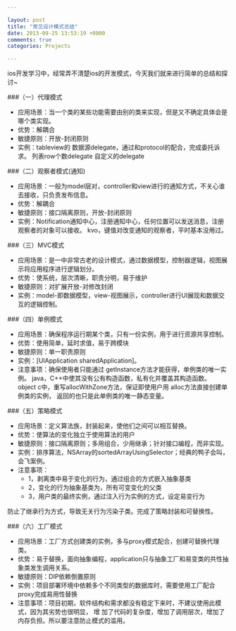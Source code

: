 ```yaml
---

layout: post
title: "常见设计模式总结"
date: 2013-09-25 13:53:19 +0800
comments: true
categories: Projects 

--- 
```


ios开发学习中，经常弄不清楚ios的开发模式，今天我们就来进行简单的总结和探讨~

###（一）代理模式
* 应用场景：当一个类的某些功能需要由别的类来实现，但是又不确定具体会是哪个类实现。
* 优势：解耦合
* 敏捷原则：开放-封闭原则
* 实例：tableview的 数据源delegate，通过和protocol的配合，完成委托诉求。
列表row个数delegate
自定义的delegate

<!--more-->



###（二）观察者模式(通知)
* 应用场景：一般为model层对，controller和view进行的通知方式，不关心谁去接收，只负责发布信息。
* 优势：解耦合
* 敏捷原则：接口隔离原则，开放-封闭原则
* 实例：Notification通知中心，注册通知中心，任何位置可以发送消息，注册观察者的对象可以接收。
kvo，键值对改变通知的观察者，平时基本没用过。

###（三）MVC模式
* 应用场景：是一中非常古老的设计模式，通过数据模型，控制器逻辑，视图展示将应用程序进行逻辑划分。
* 优势：使系统，层次清晰，职责分明，易于维护
* 敏捷原则：对扩展开放-对修改封闭
* 实例：model-即数据模型，view-视图展示，controller进行UI展现和数据交互的逻辑控制。


###（四）单例模式
* 应用场景：确保程序运行期某个类，只有一份实例，用于进行资源共享控制。
* 优势：使用简单，延时求值，易于跨模块
* 敏捷原则：单一职责原则
* 实例：[UIApplication sharedApplication]。
* 注意事项：确保使用者只能通过 getInstance方法才能获得，单例类的唯一实例。
java，C++中使其没有公有构造函数，私有化并覆盖其构造函数。
object c中，重写allocWithZone方法，保证即使用户用 alloc方法直接创建单例类的实例，
返回的也只是此单例类的唯一静态变量。


###（五）策略模式
* 应用场景：定义算法族，封装起来，使他们之间可以相互替换。
* 优势：使算法的变化独立于使用算法的用户
* 敏捷原则：接口隔离原则；多用组合，少用继承；针对接口编程，而非实现。
* 实例：排序算法，NSArray的sortedArrayUsingSelector；经典的鸭子会叫，会飞案例。
* 注意事项：
	- 1，剥离类中易于变化的行为，通过组合的方式嵌入抽象基类
	- 2，变化的行为抽象基类为，所有可变变化的父类
	- 3，用户类的最终实例，通过注入行为实例的方式，设定易变行为

防止了继承行为方式，导致无关行为污染子类。完成了策略封装和可替换性。


###（六）工厂模式

* 应用场景：工厂方式创建类的实例，多与proxy模式配合，创建可替换代理类。
* 优势：易于替换，面向抽象编程，application只与抽象工厂和易变类的共性抽象类发生调用关系。
* 敏捷原则：DIP依赖倒置原则
* 实例：项目部署环境中依赖多个不同类型的数据库时，需要使用工厂配合proxy完成易用性替换
* 注意事项：项目初期，软件结构和需求都没有稳定下来时，不建议使用此模式，因为其劣势也很明显，
增 加了代码的复杂度，增加了调用层次，增加了内存负担。所以要注意防止模式的滥用。 

